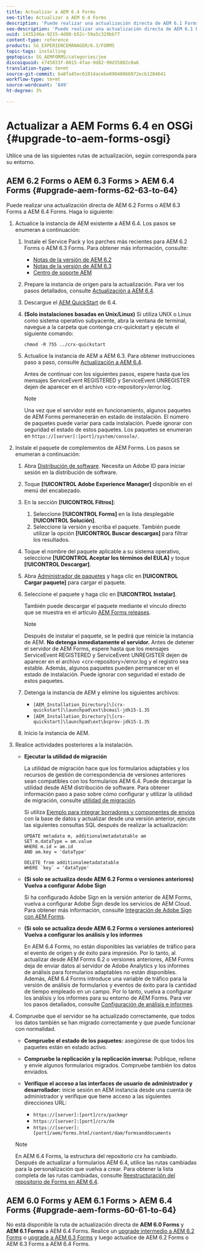 ```yaml
---
title: Actualizar a AEM 6.4 Forms
seo-title: Actualizar a AEM 6.4 Forms
description: 'Puede realizar una actualización directa de AEM 6.1 Forms, AEM 6.2 Forms y LiveCycle ES4 SP1 a AEM 6.3 Forms. '
seo-description: 'Puede realizar una actualización directa de AEM 6.1 Forms, AEM 6.2 Forms y LiveCycle ES4 SP1 a AEM 6.3 Forms. '
uuid: 1435246a-9215-4d88-b52c-59a5c329bb77
content-type: reference
products: SG_EXPERIENCEMANAGER/6.3/FORMS
topic-tags: installing
geptopics: SG_AEMFORMS/categories/jee
discoiquuid: e745033f-8015-4fae-9d82-99d35802c0a6
translation-type: tm+mt
source-git-commit: 6a8fa45ec61014acebe09048066972ecb1284641
workflow-type: tm+mt
source-wordcount: '849'
ht-degree: 3%

---
```



# Actualizar a AEM Forms 6.4 en OSGi {#upgrade-to-aem-forms-osgi}

Utilice una de las siguientes rutas de actualización, según corresponda para su entorno.

## AEM 6.2 Forms o AEM 6.3 Forms > AEM 6.4 Forms {#upgrade-aem-forms-62-63-to-64}

Puede realizar una actualización directa de AEM 6.2 Forms o AEM 6.3 Forms a AEM 6.4 Forms. Haga lo siguiente:

1. Actualice la instancia de AEM existente a AEM 6.4. Los pasos se enumeran a continuación:

   1. Instale el Service Pack y los parches más recientes para AEM 6.2 Forms o AEM 6.3 Forms. Para obtener más información, consulte:

      * [Notas de la versión de AEM 6.2](https://helpx.adobe.com/es/experience-manager/6-2/release-notes.html)
      * [Notas de la versión de AEM 6.3](https://helpx.adobe.com/es/experience-manager/6-3/release-notes.html)
      * [Centro de soporte AEM](https://helpx.adobe.com/es/experience-manager/aem-releases-updates.html)
   1. Prepare la instancia de origen para la actualización. Para ver los pasos detallados, consulte [Actualización a AEM 6.4](/help/sites-deploying/upgrade.md#preparing%20the%20source%20instance).
   1. Descargue el [AEM QuickStart](/help/sites-deploying/deploy.md#getting%20the%20software) de 6.4.
   1. **(Solo instalaciones basadas en Unix/Linux)** Si utiliza UNIX o Linux como sistema operativo subyacente, abra la ventana de terminal, navegue a la carpeta que contenga crx-quickstart y ejecute el siguiente comando:

      `chmod -R 755 ../crx-quickstart`

   1. Actualice la instancia de AEM a AEM 6.3. Para obtener instrucciones paso a paso, consulte [Actualización a AEM 6.4](/help/sites-deploying/upgrade.md).

      Antes de continuar con los siguientes pasos, espere hasta que los mensajes ServiceEvent REGISTERED y ServiceEvent UNREGISTER dejen de aparecer en el archivo &lt;crx-repository>/error.log.

      >[!NOTE]
      >
      >Una vez que el servidor esté en funcionamiento, algunos paquetes de AEM Forms permanecerán en estado de instalación. El número de paquetes puede variar para cada instalación. Puede ignorar con seguridad el estado de estos paquetes. Los paquetes se enumeran en `https://[server]:[port]/system/console/`.


1. Instale el paquete de complementos de AEM Forms. Los pasos se enumeran a continuación:

   1. Abra [Distribución de software](https://experience.adobe.com/downloads). Necesita un Adobe ID para iniciar sesión en la distribución de software.
   1. Toque **[!UICONTROL Adobe Experience Manager]** disponible en el menú del encabezado.
   1. En la sección **[!UICONTROL Filtros]**:
      1. Seleccione **[!UICONTROL Forms]** en la lista desplegable **[!UICONTROL Solución]**.
      1. Seleccione la versión y escriba el paquete. También puede utilizar la opción **[!UICONTROL Buscar descargas]** para filtrar los resultados.
   1. Toque el nombre del paquete aplicable a su sistema operativo, seleccione **[!UICONTROL Aceptar los términos del EULA]** y toque **[!UICONTROL Descargar]**.
   1. Abra [Administrador de paquetes](https://docs.adobe.com/content/help/en/experience-manager-65/administering/contentmanagement/package-manager.html) y haga clic en **[!UICONTROL Cargar paquete]** para cargar el paquete.
   1. Seleccione el paquete y haga clic en **[!UICONTROL Instalar]**.

      También puede descargar el paquete mediante el vínculo directo que se muestra en el artículo [AEM Forms releases](https://helpx.adobe.com/es/aem-forms/kb/aem-forms-releases.html).

      >[!NOTE]
      >
      >Después de instalar el paquete, se le pedirá que reinicie la instancia de AEM. **No detenga inmediatamente el servidor.** Antes de detener el servidor de AEM Forms, espere hasta que los mensajes ServiceEvent REGISTERED y ServiceEvent UNREGISTER dejen de aparecer en el archivo  &lt;crx-repository>/error.log y el registro sea estable. Además, algunos paquetes pueden permanecer en el estado de instalación. Puede ignorar con seguridad el estado de estos paquetes.

   1. Detenga la instancia de AEM y elimine los siguientes archivos:

      * `[AEM_Installation_Directory]\[crx-quickstart]\launchpad\ext\bcmail-jdk15-1.35`
      * `[AEM_Installation_Directory]\[crx-quickstart]\launchpad\ext\bcprov-jdk15-1.35`
   1. Inicio la instancia de AEM.


1. Realice actividades posteriores a la instalación.

   * **Ejecutar la utilidad de migración**

      La utilidad de migración hace que los formularios adaptables y los recursos de gestión de correspondencia de versiones anteriores sean compatibles con los formularios AEM 6.4. Puede descargar la utilidad desde AEM distribución de software. Para obtener información paso a paso sobre cómo configurar y utilizar la utilidad de migración, consulte [utilidad de migración](/help/forms/using/migration-utility.md).

      Si utiliza [Ejemplo para integrar borradores y componentes de envíos](integrate-draft-submission-database.md) con la base de datos y actualizar desde una versión anterior, ejecute las siguientes consultas SQL después de realizar la actualización:

      ```
      UPDATE metadata m, additionalmetadatatable am
      SET m.dataType = am.value
      WHERE m.id = am.id
      AND am.key = 'dataType'
      ```

      ```
      DELETE from additionalmetadatatable
      WHERE `key` = 'dataType'
      ```

   * **(Si solo se actualiza desde AEM 6.2 Forms o versiones anteriores) Vuelva a configurar Adobe Sign**

      Si ha configurado Adobe Sign en la versión anterior de AEM Forms, vuelva a configurar Adobe Sign desde los servicios de AEM Cloud. Para obtener más información, consulte [Integración de Adobe Sign con AEM Forms](/help/forms/using/adobe-sign-integration-adaptive-forms.md).

   * **(Si solo se actualiza desde AEM 6.2 Forms o versiones anteriores) Vuelva a configurar los análisis y los informes**

      En AEM 6.4 Forms, no están disponibles las variables de tráfico para el evento de origen y de éxito para impresión. Por lo tanto, al actualizar desde AEM Forms 6.2 o versiones anteriores, AEM Forms deja de enviar datos al servidor de Adobe Analytics y los informes de análisis para formularios adaptables no están disponibles. Además, AEM 6.4 Forms introduce una variable de tráfico para la versión de análisis de formularios y eventos de éxito para la cantidad de tiempo empleado en un campo. Por lo tanto, vuelva a configurar los análisis y los informes para su entorno de AEM Forms. Para ver los pasos detallados, consulte [Configuración de análisis e informes](/help/forms/using/configure-analytics-forms-documents.md).

1. Compruebe que el servidor se ha actualizado correctamente, que todos los datos también se han migrado correctamente y que puede funcionar con normalidad.

   * **Compruebe el estado de los paquetes:** asegúrese de que todos los paquetes están en estado activo.
   * **Compruebe la replicación y la replicación inversa:** Publique, rellene y envíe algunos formularios migrados. Compruebe también los datos enviados.
   * **Verifique el acceso a las interfaces de usuario de administrador y desarrollador:** inicie sesión en AEM instancia desde una cuenta de administrador y verifique que tiene acceso a las siguientes direcciones URL:

      * `https://[server]:[port]/crx/packmgr`
      * `https://[server]:[port]/crx/de`
      * `https://[server]:[port]/aem/forms.html/content/dam/formsanddocuments`

   >[!NOTE]
   En AEM 6.4 Forms, la estructura del repositorio crx ha cambiado. Después de actualizar a formularios AEM 6.4, utilice las rutas cambiadas para la personalización que vuelva a crear. Para obtener la lista completa de las rutas cambiadas, consulte [Reestructuración del repositorio de Forms en AEM 6.4](/help/sites-deploying/forms-repository-restructuring-in-aem-6-4.md).

## AEM 6.0 Forms y AEM 6.1 Forms > AEM 6.4 Forms {#upgrade-aem-forms-60-61-to-64}

No está disponible la ruta de actualización directa de **AEM 6.0 Forms** y **AEM 6.1 Forms** a AEM 6.4 Forms. Realice un [upgrade intermedio a AEM 6.2 Forms](/help/forms/using/upgrade.md) o [upgrade a AEM 6.3 Forms](/help/forms/using/upgrade.md) y luego actualice de AEM 6.2 Forms o AEM 6.3 Forms a AEM 6.4 Forms.
